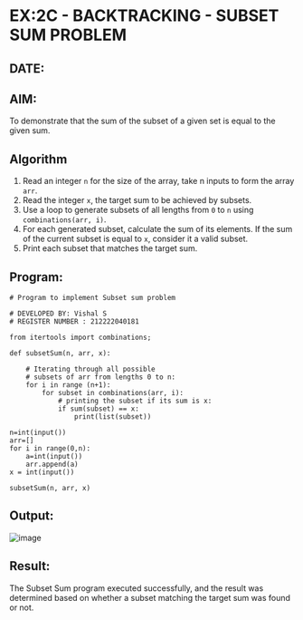 # EX:2C - BACKTRACKING - SUBSET SUM PROBLEM
## DATE:

## AIM:

To demonstrate that the sum of the subset of a given set is equal to the given sum.


## Algorithm

1. Read an integer `n` for the size of the array, take n inputs to form the array `arr`.
2. Read the integer `x`, the target sum to be achieved by subsets.
3. Use a loop to generate subsets of all lengths from `0` to `n` using `combinations(arr, i)`.
4. For each generated subset, calculate the sum of its elements. If the sum of the current subset is equal to `x`, consider it a valid subset.
5. Print each subset that matches the target sum.

   
## Program:

```
# Program to implement Subset sum problem

# DEVELOPED BY: Vishal S
# REGISTER NUMBER : 212222040181

from itertools import combinations;

def subsetSum(n, arr, x):
	
	# Iterating through all possible
	# subsets of arr from lengths 0 to n:
	for i in range (n+1):
		for subset in combinations(arr, i):
			# printing the subset if its sum is x:
			if sum(subset) == x:
				print(list(subset))

n=int(input())
arr=[]
for i in range(0,n):
    a=int(input())
    arr.append(a)
x = int(input())

subsetSum(n, arr, x)

```

## Output:

![image](https://github.com/user-attachments/assets/861485be-da38-4535-a598-ae8846c7b46f)


## Result:

The Subset Sum program executed successfully, and the result was determined based on whether a subset matching the target sum was found or not.
